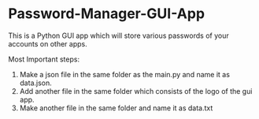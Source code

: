 # Password-Manager-GUI-App
This is a Python GUI app which will store various passwords of your accounts on other apps.
 
 Most Important steps:
  1) Make a json file in the same folder as the main.py and name it as data.json.
  2) Add another file in the same folder which consists of the logo of the gui app.
  3) Make another file in the same folder and name it as data.txt
